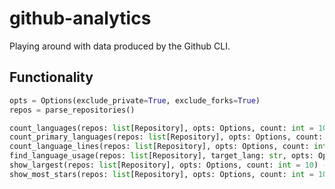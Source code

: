 # github-analytics

Playing around with data produced by the Github CLI.

## Functionality

```python
opts = Options(exclude_private=True, exclude_forks=True)
repos = parse_repositories()

count_languages(repos: list[Repository], opts: Options, count: int = 10) -> None
count_primary_languages(repos: list[Repository], opts: Options, count: int = 10) -> None
count_language_lines(repos: list[Repository], opts: Options, count: int = 10) -> None
find_language_usage(repos: list[Repository], target_lang: str, opts: Options) -> None
show_largest(repos: list[Repository], opts: Options, count: int = 10) -> None
show_most_stars(repos: list[Repository], opts: Options, count: int = 10) -> None
```

